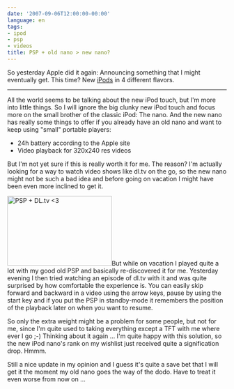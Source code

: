 ```yaml
---
date: '2007-09-06T12:00:00-00:00'
language: en
tags:
- ipod
- psp
- videos
title: PSP + old nano > new nano?
---
```



So yesterday Apple did it again: Announcing something that I might eventually get. This time? New [iPods](http://www.apple.com/ipodtouch/) in 4 different flavors.

-------------------------------

All the world seems to be talking about the new iPod touch, but I'm more into little things. So I will ignore the big clunky new iPod touch and focus more on the small brother of the classic iPod: The nano. And the new nano has really some things to offer if you already have an old nano and want to keep using "small" portable players:

* 24h battery according to the Apple site
* Video playback for 320x240 res videos

But I'm not yet sure if this is really worth it for me. The reason? I'm actually looking for a way to watch video shows like dl.tv on the go, so the new nano might not be such a bad idea and before going on vacation I might have been even more inclined to get it.

<a class="left" href="http://www.flickr.com/photos/zerok/1335682857/" title="Photo Sharing"><img src="http://farm2.static.flickr.com/1418/1335682857_84ffbe75a9_m.jpg" width="240" height="160" alt="PSP + DL.tv &lt;3" /></a>But while on vacation I played quite a lot with my good old PSP and basically re-discovered it for me. Yesterday evening I then tried watching an episode of dl.tv with it and was quite surprised by how comfortable the experience is. You can easily skip forward and backward in a video using the arrow keys, pause by using the start key and if you put the PSP in standby-mode it remembers the position of the playback later on when you want to resume.

So only the extra weight might be a problem for some people, but not for me, since I'm quite used to taking everything except a TFT with me where ever I go ;-) Thinking about it again ... I'm quite happy with this solution, so the new iPod nano's rank on my wishlist just received quite a signification drop. Hmmm.

Still a nice update in my opinion and I guess it's quite a save bet that I will get it the moment my old nano goes the way of the dodo. Have to treat it even worse from now on ...